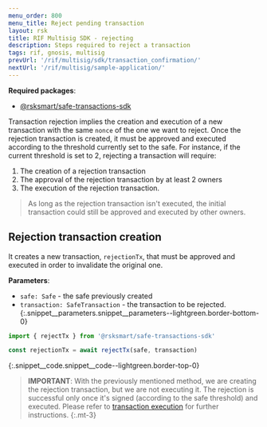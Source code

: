 ```yaml
---
menu_order: 800
menu_title: Reject pending transaction
layout: rsk
title: RIF Multisig SDK - rejecting
description: Steps required to reject a transaction
tags: rif, gnosis, multisig
prevUrl: '/rif/multisig/sdk/transaction_confirmation/'
nextUrl: '/rif/multisig/sample-application/'
---
```


**Required packages**:
- [@rsksmart/safe-transactions-sdk](https://github.com/rsksmart/safe-transactions-sdk)

Transaction rejection implies the creation and execution of a new transaction with the same `nonce` of the one we want to reject.
Once the rejection transaction is created, it must be approved and executed according to the threshold currently set to the safe.
For instance, if the current threshold is set to 2, rejecting a transaction will require:
1. The creation of a rejection transaction
2. The approval of the rejection transaction by at least 2 owners
3. The execution of the rejection transaction.

> As long as the rejection transaction isn't executed, the initial transaction could still be approved and executed by other owners.

## Rejection transaction creation

It creates a new transaction, `rejectionTx`,  that must be approved and executed in order to invalidate the original one.

**Parameters**:
- `safe: Safe` - the safe previously created
- `transaction: SafeTransaction` - the transaction to be rejected.
{:.snippet__parameters.snippet__parameters--lightgreen.border-bottom-0}

```ts
import { rejectTx } from '@rsksmart/safe-transactions-sdk'

const rejectionTx = await rejectTx(safe, transaction)
```
{:.snippet__code.snippet__code--lightgreen.border-top-0}


> **IMPORTANT**: With the previously mentioned method, we are creating the rejection transaction, but we are not executing it. The rejection is successful only once it's signed (according to the safe threshold) and executed. Please refer to [transaction execution](/rif/multisig/sdk/transaction_confirmation) for further instructions.
{:.mt-3}
